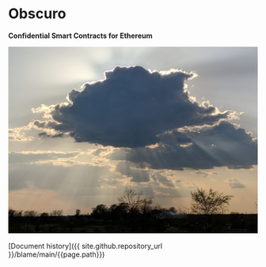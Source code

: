 # Obscuro
**Confidential Smart Contracts for Ethereum**

![image](assets/images/1024px-Sunrise_Obscured_by_Clouds.jpg)

[Document history]({{ site.github.repository_url }}/blame/main/{{page.path}})
